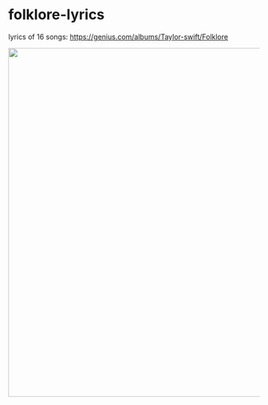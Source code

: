 # folklore-lyrics

lyrics of 16 songs: https://genius.com/albums/Taylor-swift/Folklore

<img src="https://blog.oup.com/wp-content/uploads/2016/02/1260-music.jpg" width="700">
